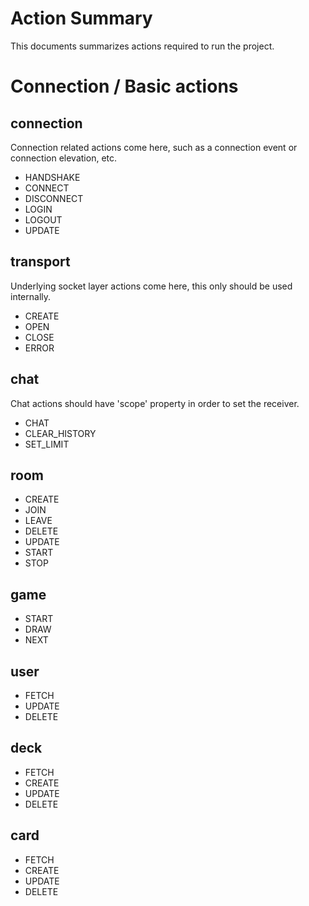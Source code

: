 # Action Summary
This documents summarizes actions required to run the project.

# Connection / Basic actions

## connection
Connection related actions come here, such as a connection event or
connection elevation, etc.

- HANDSHAKE
- CONNECT
- DISCONNECT
- LOGIN
- LOGOUT
- UPDATE

## transport
Underlying socket layer actions come here, this only should be used internally.

- CREATE
- OPEN
- CLOSE
- ERROR

## chat
Chat actions should have 'scope' property in order to set the receiver.

- CHAT
- CLEAR_HISTORY
- SET_LIMIT

## room
- CREATE
- JOIN
- LEAVE
- DELETE
- UPDATE
- START
- STOP

## game
- START
- DRAW
- NEXT

## user
- FETCH
- UPDATE
- DELETE

## deck
- FETCH
- CREATE
- UPDATE
- DELETE

## card
- FETCH
- CREATE
- UPDATE
- DELETE
